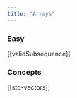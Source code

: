 ```yaml
---
title: "Arrays"
---
```


### Easy
[[validSubsequence]]
### Concepts
[[std-vectors]]


<script defer src="https://cdn.commento.io/js/commento.js"></script>
<div id="commento"></div>
